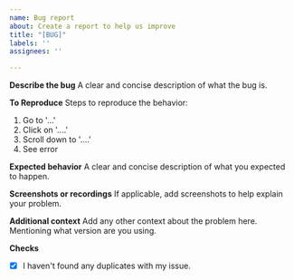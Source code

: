 ```yaml
---
name: Bug report
about: Create a report to help us improve
title: "[BUG]"
labels: ''
assignees: ''

---
```


**Describe the bug**
A clear and concise description of what the bug is.

**To Reproduce**
Steps to reproduce the behavior:
1. Go to '...'
2. Click on '....'
3. Scroll down to '....'
4. See error

**Expected behavior**
A clear and concise description of what you expected to happen.

**Screenshots or recordings**
If applicable, add screenshots to help explain your problem.

**Additional context**
Add any other context about the problem here. Mentioning what version are you using.

**Checks**
- [x] I haven't found any duplicates with my issue.
